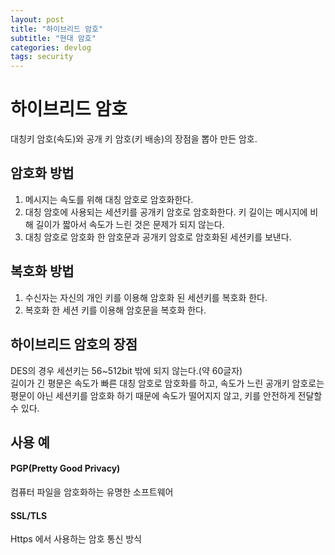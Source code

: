 ```yaml
---
layout: post
title: "하이브리드 암호"
subtitle: "현대 암호"
categories: devlog
tags: security
---
```

# 하이브리드 암호
대칭키 암호(속도)와 공개 키 암호(키 배송)의 장점을 뽑아 만든 암호.

## 암호화 방법
1. 메시지는 속도를 위해 대칭 암호로 암호화한다.
2. 대칭 암호에 사용되는 세션키를 공개키 암호로 암호화한다. 키 길이는 메시지에 비해 길이가 짧아서 속도가 느린 것은 문제가 되지 않는다.
3. 대칭 암호로 암호화 한 암호문과 공개키 암호로 암호화된 세션키를 보낸다.


## 복호화 방법
1. 수신자는 자신의 개인 키를 이용해 암호화 된 세션키를 복호화 한다.
2. 복호화 한 세션 키를 이용해 암호문을 복호화 한다.

## 하이브리드 암호의 장점
DES의 경우 세션키는 56~512bit 밖에 되지 않는다.(약 60글자)   
길이가 긴 평문은 속도가 빠른 대칭 암호로 암호화를 하고,
속도가 느린 공개키 암호로는 평문이 아닌 세션키를 암호화 하기 때문에 속도가 떨어지지 않고, 키를 안전하게 전달할 수 있다.

## 사용 예
#### PGP(Pretty Good Privacy)
컴퓨터 파일을 암호화하는 유명한 소프트웨어

#### SSL/TLS
Https 에서 사용하는 암호 통신 방식


